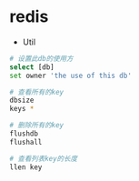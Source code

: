 # redis

- Util

```bash
# 设置此db的使用方
select [db]
set owner 'the use of this db'

# 查看所有的key
dbsize
keys *

# 删除所有的key
flushdb
flushall

# 查看列表key的长度
llen key
```
